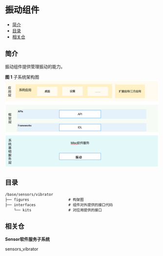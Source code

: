 # 振动组件<a name="ZH-CN_TOPIC_0000001115554184"></a>

-   [简介](#section11660541593)
-   [目录](#section161941989596)
-   [相关仓](#section1371113476307)

## 简介<a name="section11660541593"></a>

振动组件提供管理振动的能力。

**图 1**  子系统架构图<a name="fig143011012341"></a>  
![](figures/subsystem_architecture_zh.png "子系统架构图")

## 目录<a name="section161941989596"></a>

```
/base/sensors/vibrator
├── figures                  # 构架图
├── interfaces               # 组件对外提供的接口代码
    └── kits                 # 对应用提供的接口

```

## 相关仓<a name="section1371113476307"></a>

**Sensor软件服务子系统**

sensors\_vibrator
